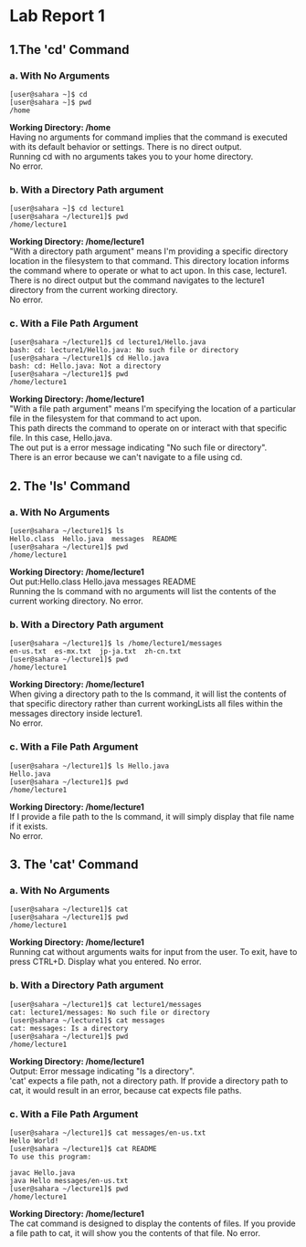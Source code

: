 # Lab Report 1
## 1.The 'cd' Command
### a. With No Arguments
```
[user@sahara ~]$ cd
[user@sahara ~]$ pwd
/home
```
**Working Directory: /home**  
Having no arguments for command implies that the command is executed with its default behavior or settings.
There is no direct output.  
Running cd with no arguments takes you to your home directory.   
No error.  


### b. With a Directory Path argument
```
[user@sahara ~]$ cd lecture1
[user@sahara ~/lecture1]$ pwd
/home/lecture1
```
**Working Directory: /home/lecture1**  
"With a directory path argument" means I'm providing a specific directory location in the filesystem to that command. This directory location informs the command where to operate or what to act upon. In this case, lecture1.  
There is no direct output but the command navigates to the lecture1 directory from the current working directory.  
No error.  


### c. With a File Path Argument
```
[user@sahara ~/lecture1]$ cd lecture1/Hello.java
bash: cd: lecture1/Hello.java: No such file or directory
[user@sahara ~/lecture1]$ cd Hello.java
bash: cd: Hello.java: Not a directory
[user@sahara ~/lecture1]$ pwd
/home/lecture1
```
**Working Directory: /home/lecture1**  
"With a file path argument" means I'm specifying the location of a particular file in the filesystem for that command to act upon.  
This path directs the command to operate on or interact with that specific file. In this case, Hello.java.  
The out put is a error message indicating "No such file or directory".  
There is an error because we can't navigate to a file using cd.  


## 2. The 'ls' Command
### a. With No Arguments
```
[user@sahara ~/lecture1]$ ls
Hello.class  Hello.java  messages  README
[user@sahara ~/lecture1]$ pwd
/home/lecture1
```
**Working Directory: /home/lecture1**  
Out put:Hello.class  Hello.java  messages  README  
Running the ls command with no arguments will list the contents of the current working directory. 
No error.  

### b. With a Directory Path argument
```
[user@sahara ~/lecture1]$ ls /home/lecture1/messages
en-us.txt  es-mx.txt  jp-ja.txt  zh-cn.txt
[user@sahara ~/lecture1]$ pwd
/home/lecture1
```
**Working Directory: /home/lecture1**  
When giving a directory path to the ls command, it will list the contents of that specific directory rather than current workingLists all files within the messages directory inside lecture1.  
No error. 

### c. With a File Path Argument
```
[user@sahara ~/lecture1]$ ls Hello.java
Hello.java
[user@sahara ~/lecture1]$ pwd
/home/lecture1
```
**Working Directory: /home/lecture1**  
If I provide a file path to the ls command, it will simply display that file name if it exists.  
No error.  

## 3. The 'cat' Command
### a. With No Arguments
```
[user@sahara ~/lecture1]$ cat
[user@sahara ~/lecture1]$ pwd
/home/lecture1
```
**Working Directory: /home/lecture1**  
Running cat without arguments waits for input from the user. To exit, have to press CTRL+D. Display what you entered.
No error.

### b. With a Directory Path argument
```
[user@sahara ~/lecture1]$ cat lecture1/messages
cat: lecture1/messages: No such file or directory
[user@sahara ~/lecture1]$ cat messages
cat: messages: Is a directory
[user@sahara ~/lecture1]$ pwd
/home/lecture1
```
**Working Directory: /home/lecture1**  
Output: Error message indicating "Is a directory".  
'cat' expects a file path, not a directory path.
If provide a directory path to cat, it would result in an error, because cat expects file paths.

### c. With a File Path Argument
```
[user@sahara ~/lecture1]$ cat messages/en-us.txt
Hello World!
[user@sahara ~/lecture1]$ cat README
To use this program:

javac Hello.java
java Hello messages/en-us.txt
[user@sahara ~/lecture1]$ pwd
/home/lecture1
```
**Working Directory: /home/lecture1**  
The cat command is designed to display the contents of files. If you provide a file path to cat, it will show you the contents of that file. 
No error.  









